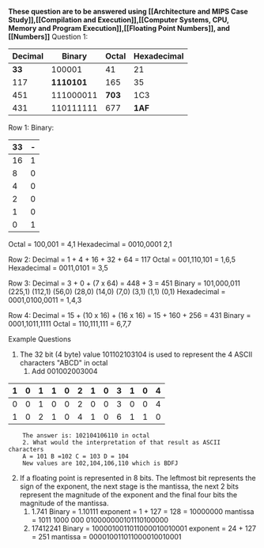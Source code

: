 **These question are to be answered using [[Architecture and MIPS Case Study]],[[Compilation and Execution]],[[Computer Systems, CPU, Memory and Program Execution]],[[Floating Point Numbers]], and [[Numbers]]**
Question 1:

| Decimal | Binary      | Octal   | Hexadecimal |
| ------- | ----------- | ------- | ----------- |
| **33**  | 100001      | 41      | 21          |
|   117      | **1110101** |   165      |35|
|    451     |    111000011         | **703** |       1C3      |
|    431     |     110111111        |    677     | **1AF**     |

Row 1:
Binary:

| 33  | -   |
| --- | --- |
| 16  | 1   |
| 8   | 0   |
| 4   | 0   |
| 2   | 0   |
| 1   | 0   |
| 0    |1     |
Octal = 100,001 = 4,1
Hexadecimal = 0010,0001 2,1

Row 2:
Decimal = 1 + 4 + 16 + 32 + 64 = 117
Octal = 001,110,101 = 1,6,5
Hexadecimal = 0011,0101 = 3,5

Row 3:
Decimal = 3 + 0 + (7 x  64) = 448 + 3 = 451
Binary = 101,000,011 (225,1) (112,1) (56,0) (28,0) (14,0) (7,0) (3,1) (1,1) (0,1)
Hexadecimal = 0001,0100,0011 = 1,4,3

Row 4:
Decimal = 15 + (10 x 16) + (16 x 16) = 15 + 160 + 256 = 431
Binary = 0001,1011,1111
Octal = 110,111,111 = 6,7,7

Example Questions
1. The 32 bit (4 byte) value 101102103104 is used to represent the 4 ASCII characters "ABCD" in octal
	1.  Add 001002003004

| 1   | 0   | 1   | 1   | 0   | 2   | 1   | 0   | 3   | 1   | 0   | 4   |
| --- | --- | --- | --- | --- | --- | --- | --- | --- | --- | --- | --- |
| 0   | 0   | 1   | 0   | 0   | 2   | 0   | 0   | 3   | 0   | 0   | 4   |
|     1|     0|     2|     1|     0|     4|     1|     0|     6|     1|     1|0     |
		The answer is: 102104106110 in octal
		2. What would the interpretation of that result as ASCII characters
		A = 101 B =102 C = 103 D = 104
		New values are 102,104,106,110 which is BDFJ
2. If a floating point is represented in 8 bits. The leftmost bit represents the sign of the exponent, the next stage is the mantissa, the next 2 bits represent the magnitude of the exponent and the final four bits the magnitude of the mantissa.
	1. 1.741
			Binary = 1.10111 
			exponent = 1 + 127 = 128 = 10000000
			mantissa = 1011 1000 000
			010000000101110100000
	1.  17412241
			Binary = 1000010011011000010010001
			exponent = 24 + 127 = 251
			mantissa = 000010011011000010010001
		
